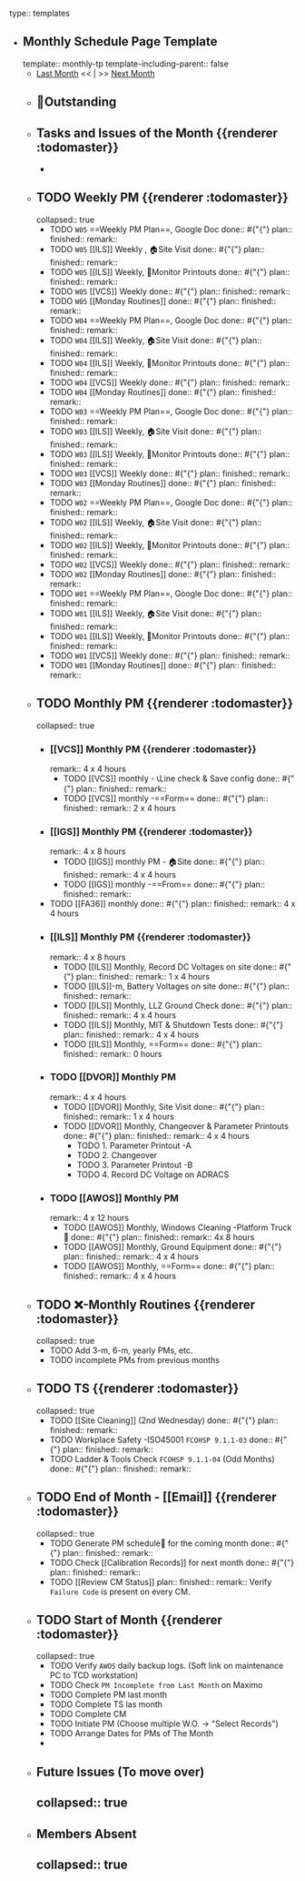 type:: templates

- ## Monthly Schedule Page Template
  template:: monthly-tp
  template-including-parent:: false
	- [Last Month]([[Monthly/]]) << | >> [Next Month]([[Monthly/]])
	- ## 📌Outstanding
	- ## Tasks and Issues of the Month {{renderer :todomaster}}
		-
	- ## TODO Weekly PM {{renderer :todomaster}}
	  collapsed:: true
		- TODO  `W05` ==Weekly PM Plan==, Google Doc
		  done:: #{"{"}
		  plan:: 
		  finished::
		  remark::
		- TODO `W05` [[ILS]] Weekly ,  🏠️Site Visit
		  done:: #{"{"}
		  plan:: 
		  finished::
		  remark::
		- TODO `W05` [[ILS]] Weekly, 📄Monitor Printouts 
		  done:: #{"{"}
		  plan:: 
		  finished::
		  remark::
		- TODO `W05` [[VCS]] Weekly
		  done:: #{"{"}
		  plan:: 
		  finished::
		  remark::
		- TODO `W05` [[Monday Routines]] 
		  done:: #{"{"}
		  plan:: 
		  finished::
		  remark::
		- TODO  `W04` ==Weekly PM Plan==, Google Doc
		  done:: #{"{"}
		  plan:: 
		  finished::
		  remark::
		- TODO `W04` [[ILS]] Weekly, 🏠️Site Visit 
		  done:: #{"{"}
		  plan::
		  finished::
		  remark::
		- TODO `W04` [[ILS]] Weekly, 📄Monitor Printouts 
		  done:: #{"{"}
		  plan::
		  finished::
		  remark::
		- TODO `W04` [[VCS]] Weekly
		  done:: #{"{"}
		  plan::
		  finished::
		  remark::
		- TODO `W04` [[Monday Routines]] 
		  done:: #{"{"}
		  plan::
		  finished::
		  remark::
		- TODO  `W03` ==Weekly PM Plan==, Google Doc
		  done:: #{"{"}
		  plan:: 
		  finished::
		  remark::
		- TODO `W03` [[ILS]] Weekly, 🏠️Site Visit 
		  done:: #{"{"}
		  plan::
		  finished::
		  remark::
		- TODO `W03` [[ILS]] Weekly, 📄Monitor Printouts 
		  done:: #{"{"}
		  plan::
		  finished::
		  remark::
		- TODO `W03` [[VCS]] Weekly
		  done:: #{"{"}
		  plan::
		  finished::
		  remark::
		- TODO `W03` [[Monday Routines]] 
		  done:: #{"{"}
		  plan::
		  finished::
		  remark::
		- TODO  `W02` ==Weekly PM Plan==, Google Doc
		  done:: #{"{"}
		  plan:: 
		  finished::
		  remark::
		- TODO `W02` [[ILS]] Weekly, 🏠️Site Visit 
		  done:: #{"{"}
		  plan::
		  finished::
		  remark::
		- TODO `W02` [[ILS]] Weekly, 📄Monitor Printouts 
		  done:: #{"{"}
		  plan::
		  finished::
		  remark::
		- TODO `W02` [[VCS]] Weekly
		  done:: #{"{"}
		  plan::
		  finished::
		  remark::
		- TODO `W02` [[Monday Routines]] 
		  done:: #{"{"}
		  plan::
		  finished::
		  remark::
		- TODO  `W01` ==Weekly PM Plan==, Google Doc
		  done:: #{"{"}
		  plan:: 
		  finished::
		  remark::
		- TODO `W01` [[ILS]] Weekly, 🏠️Site Visit 
		  done:: #{"{"}
		  plan::
		  finished::
		  remark::
		- TODO `W01` [[ILS]] Weekly, 📄Monitor Printouts 
		  done:: #{"{"}
		  plan::
		  finished::
		  remark::
		- TODO `W01` [[VCS]] Weekly
		  done:: #{"{"}
		  plan::
		  finished::
		  remark::
		- TODO `W01` [[Monday Routines]] 
		  done:: #{"{"}
		  plan::
		  finished::
		  remark::
	- ## TODO Monthly PM {{renderer :todomaster}}
	  collapsed:: true
		- ### [[VCS]] Monthly PM {{renderer :todomaster}}
		  remark:: 4 x 4 hours
			- TODO [[VCS]] monthly - 📞Line check & Save config
			  done:: #{"{"}
			  plan:: 
			  finished::
			  remark::
			- TODO [[VCS]] monthly -==Form== 
			  done:: #{"{"}
			  plan:: 
			  finished::
			  remark:: 2 x 4 hours
		- ### [[IGS]] Monthly PM {{renderer :todomaster}}
		  remark:: 4 x 8 hours
			- TODO [[IGS]] monthly PM - 🏠️Site
			  done:: #{"{"}
			  plan:: 
			  finished::
			  remark:: 4 x 4 hours
			- TODO [[IGS]] monthly -==From== 
			  done:: #{"{"}
			  plan:: 
			  finished::
			  remark::
		- TODO [[FA36]] monthly 
		  done:: #{"{"}
		  plan:: 
		  finished::
		  remark:: 4 x 4 hours
		- ### [[ILS]] Monthly PM {{renderer :todomaster}}
		  remark:: 4 x 8 hours
			- TODO [[ILS]] Monthly, Record DC Voltages on site 
			  done:: #{"{"}
			  plan::
			  finished::
			  remark:: 1 x 4 hours
			- TODO [[ILS]]-m, Battery Voltages on site 
			  done:: #{"{"}
			  plan::
			  finished::
			  remark::
			- TODO [[ILS]] Monthly, LLZ Ground Check 
			  done:: #{"{"}
			  plan:: 
			  finished::
			  remark:: 4 x 4 hours
			- TODO [[ILS]] Monthly, MIT & Shutdown Tests 
			  done:: #{"{"}
			  plan:: 
			  finished::
			  remark:: 4 x 4 hours
			- TODO [[ILS]] Monthly, ==Form== 
			  done:: #{"{"}
			  plan:: 
			  finished::
			  remark:: 0 hours
		- ### TODO [[DVOR]] Monthly PM
		  remark:: 4 x 4 hours
			- TODO [[DVOR]] Monthly, Site Visit
			  done:: #{"{"}
			  plan::
			  finished::
			  remark:: 1 x 4 hours
			- TODO [[DVOR]] Monthly, Changeover & Parameter Printouts
			  done:: #{"{"}
			  plan::
			  finished::
			  remark:: 4 x 4 hours
				- TODO 1. Parameter Printout -A
				- TODO 2. Changeover
				- TODO 3. Parameter Printout -B
				- TODO 4. Record DC Voltage on ADRACS
		- ### TODO [[AWOS]] Monthly PM
		  remark:: 4 x 12 hours
			- TODO [[AWOS]] Monthly, Windows Cleaning -Platform Truck🚛
			  done:: #{"{"}
			  plan:: 
			  finished::
			  remark:: 4x 8 hours
			- TODO [[AWOS]] Monthly, Ground Equipment
			  done:: #{"{"}
			  plan::
			  finished::
			  remark:: 4 x 4 hours
			- TODO [[AWOS]] Monthly, ==Form== 
			  done:: #{"{"}
			  plan:: 
			  finished::
			  remark:: 4 x 4 hours
	- ## TODO ❌-Monthly Routines {{renderer :todomaster}}
	  collapsed:: true
		- TODO Add 3-m, 6-m, yearly PMs, etc.
		- TODO incomplete PMs from previous months
	- ## TODO TS {{renderer :todomaster}}
	  collapsed:: true
		- TODO [[Site Cleaning]] (2nd Wednesday) 
		  done:: #{"{"}
		  plan::
		  finished::
		  remark::
		- TODO Workplace Safety -ISO45001 `FCOHSP 9.1.1-03`
		  done:: #{"{"}
		  plan::
		  finished::
		  remark::
		- TODO Ladder & Tools Check `FCOHSP 9.1.1-04` (Odd Months) 
		  done:: #{"{"}
		  plan:: 
		  finished::
		  remark::
	- ## TODO End of Month - [[Email]] {{renderer :todomaster}}
	  collapsed:: true
		- TODO Generate PM schedule📅 for the coming month
		  done:: #{"{"}
		  plan:: 
		  finished::
		  remark::
		- TODO Check [[Calibration Records]] for next month
		  done:: #{"{"}
		  plan:: 
		  finished::
		  remark::
		- TODO [[Review CM Status]]
		  plan:: 
		  finished::
		  remark:: Verify `Failure Code` is present on every CM.
	- ## TODO Start of Month {{renderer :todomaster}}
	  collapsed:: true
		- TODO Verify `AWOS` daily backup logs. (Soft link on maintenance PC to TCD workstation)
		- TODO Check `PM Incomplete from Last Month` on Maximo
		- TODO Complete PM last month
		- TODO Complete TS las month
		- TODO Complete CM
		- TODO Initiate PM (Choose multiple W.O. -> "Select Records")
		- TODO Arrange Dates for PMs of The Month
		-
	- ## Future Issues (To move over)
	  collapsed:: true
		-
	- ## Members Absent
	  collapsed:: true
		-